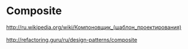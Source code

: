 <h1>Composite</h1>

<http://ru.wikipedia.org/wiki/Компоновщик_(шаблон_проектирования)>
<br/>
<br/>
<http://refactoring.guru/ru/design-patterns/composite>